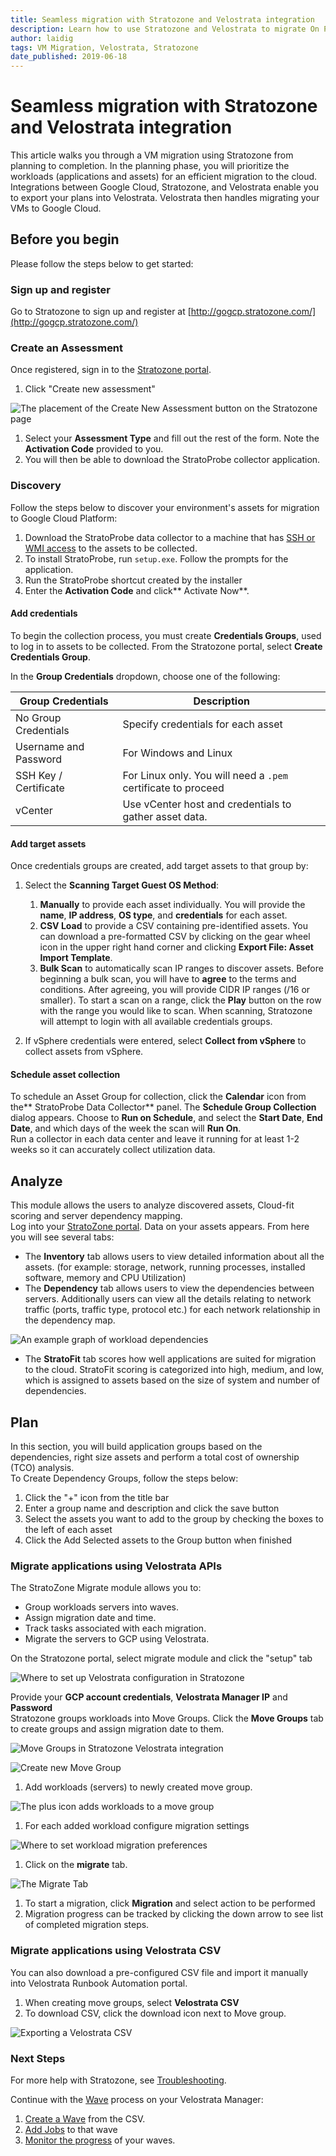 ```yaml
---
title: Seamless migration with Stratozone and Velostrata integration
description: Learn how to use Stratozone and Velostrata to migrate On Premises VMs to Google Cloud Platform.
author: laidig
tags: VM Migration, Velostrata, Stratozone
date_published: 2019-06-18
---
```


# Seamless migration with Stratozone and Velostrata integration

This article walks you through a VM migration using Stratozone from planning to completion. In the planning phase, you will prioritize the workloads (applications and assets) for an efficient migration to the cloud. Integrations between Google Cloud, Stratozone, and Velostrata enable you to export your plans into Velostrata. Velostrata then handles migrating your VMs to Google Cloud.

## Before you begin

Please follow the steps below to get started:

### Sign up and register

Go to Stratozone to sign up and register at [http://gogcp.stratozone.com/](http://gogcp.stratozone.com/)

### Create an Assessment

Once registered, sign in to the [Stratozone portal](https://portal.stratozone.com/).

1. Click "Create new assessment"

![The placement of the Create New Assessment button on the Stratozone page](https://storage.googleapis.com/gcp-community/tutorials/vm-migration-with-stratozone/seamlessmigrat--ozuclxm8r4f.png)

1. Select your **Assessment Type** and fill out the rest of the form. Note the **Activation Code** provided to you.
1. You will then be able to download the StratoProbe collector application.

### Discovery

Follow the steps below to discover your environment's assets for migration to Google Cloud Platform:

1. Download the StratoProbe data collector to a machine that has [SSH or WMI access](https://portal.stratozone.com/Documentation/StratoProbe_Guide.html#4) to the assets to be collected.
1. To install StratoProbe, run `setup.exe`. Follow the prompts for the application.
1. Run the StratoProbe shortcut created by the installer
1. Enter the **Activation Code** and click** Activate Now**.

#### Add credentials

To begin the collection process, you must create **Credentials Groups**, used to log in to assets to be collected.
From the Stratozone portal, select **Create Credentials Group**.

In the **Group Credentials** dropdown, choose one of the following:

| Group Credentials | Description |
| ----------------- | ----------- |
| No Group Credentials | Specify credentials for each asset|
| Username and Password | For Windows and Linux |
| SSH Key / Certificate | For Linux only. You will need a `.pem` certificate to proceed |
| vCenter | Use vCenter host and credentials to gather asset data. |

#### Add target assets

Once credentials groups are created, add target assets to that group by:

1. Select the **Scanning Target Guest OS Method**:
   1. **Manually** to provide each asset individually. You will provide the **name**, **IP address**, **OS type**, and **credentials** for each asset.
   1. **CSV Load** to provide a CSV containing pre-identified assets. You can download a pre-formatted CSV by clicking on the gear wheel icon in the upper right hand corner and clicking **Export File: Asset Import Template**.
   1. **Bulk Scan** to automatically scan IP ranges to discover assets. Before beginning a bulk scan, you will have to **agree** to the terms and conditions. After agreeing, you will provide CIDR IP ranges (/16 or smaller). To start a scan on a range, click the **Play** button on the row with the range you would like to scan. When scanning, Stratozone will attempt to login with all available credentials groups.

1. If vSphere credentials were entered, select **Collect from vSphere** to collect assets from vSphere.

#### Schedule asset collection

To schedule an Asset Group for collection, click the **Calendar** icon from the** StratoProbe Data Collector** panel. The **Schedule Group Collection** dialog appears. Choose to **Run on Schedule**, and select the **Start Date**, **End Date**, and which days of the week the scan will **Run On**.  
Run a collector in each data center and leave it running for at least 1-2 weeks so it can accurately collect utilization data.

## Analyze

This module allows the users to analyze discovered assets, Cloud-fit scoring and server dependency mapping.  
Log into your [StratoZone portal](https://portal.stratozone.com/). Data on your assets appears. From here you will see several tabs:

- The **Inventory** tab allows users to view detailed information about all the assets. (for example: storage, network, running processes, installed software, memory and CPU Utilization)
- The **Dependency** tab allows users to view the dependencies between servers. Additionally users can view all the details relating to network traffic (ports, traffic type, protocol etc.) for each network relationship in the dependency map.

![An example graph of workload dependencies](https://storage.googleapis.com/gcp-community/tutorials/vm-migration-with-stratozone/seamlessmigrat--t13ecagmadj.png)

- The **StratoFit** tab scores how well applications are suited for  migration to the cloud. StratoFit scoring is categorized into high, medium, and low, which is assigned to assets based on the size of system and number of dependencies.

## Plan

In this section, you will build application groups based on the dependencies, right size assets and perform a total cost of ownership (TCO) analysis.  
To Create Dependency Groups, follow the steps below:

1. Click the "+" icon from the title bar
1. Enter a group name and description and click the save button
1. Select the assets you want to add to the group by checking the boxes to the left of each asset
1. Click the Add Selected assets to the Group button when finished 

### Migrate applications using Velostrata APIs

The StratoZone Migrate module allows you to:

- Group workloads servers into waves.
- Assign migration date and time.
- Track tasks associated with each migration.
- Migrate the servers to GCP using Velostrata.

On the Stratozone portal, select migrate module and click the "setup" tab

![Where to set up Velostrata configuration in Stratozone](https://storage.googleapis.com/gcp-community/tutorials/vm-migration-with-stratozone/seamlessmigrat--qg4mkjg2r3q.png)

Provide your **GCP account credentials**, **Velostrata Manager IP** and **Password**  
Stratozone groups workloads into Move Groups. Click the **Move Groups** tab to create groups and assign migration date to them.

![Move Groups in Stratozone Velostrata integration](https://storage.googleapis.com/gcp-community/tutorials/vm-migration-with-stratozone/seamlessmigrat--9x3h33xbz4c.png)

![Create new Move Group](https://storage.googleapis.com/gcp-community/tutorials/vm-migration-with-stratozone/seamlessmigrat--z6t5la7bsu.png)

1. Add workloads (servers) to newly created move group.

![The plus icon adds workloads to a move group](https://storage.googleapis.com/gcp-community/tutorials/vm-migration-with-stratozone/seamlessmigrat--jmi7c7n05hr.png)

1. For each added workload configure migration settings

![Where to set workload migration preferences](https://storage.googleapis.com/gcp-community/tutorials/vm-migration-with-stratozone/seamlessmigrat--e08674y0y2n.png)

1. Click on the **migrate** tab.

![The Migrate Tab](https://storage.googleapis.com/gcp-community/tutorials/vm-migration-with-stratozone/seamlessmigrat--fta43u2jvfs.png)

1. To start a migration, click **Migration** and select action to be performed
1. Migration progress can be tracked by clicking the down arrow to see list of completed migration steps.	

### Migrate applications using Velostrata CSV 

You can also download a pre-configured CSV file and import it manually into Velostrata Runbook Automation portal.

1. When creating move groups, select **Velostrata CSV**
1. To download CSV, click the download icon next to Move group.

![Exporting a Velostrata CSV](https://storage.googleapis.com/gcp-community/tutorials/vm-migration-with-stratozone/seamlessmigrat--fta43u2jvfs.png)

### Next Steps

For more help with Stratozone, see [Troubleshooting](https://portal.stratozone.com/Documentation/StratoProbe_Troubleshooting.html).

Continue with the [Wave](https://cloud.google.com/velostrata/docs/how-to/organizing-migrations/overview) process on your Velostrata Manager:

1. [Create a Wave](https://cloud.google.com/velostrata/docs/how-to/organizing-migrations/creating-new-waves) from the CSV.
1. [Add Jobs](https://cloud.google.com/velostrata/docs/how-to/organizing-migrations/creating-aborting-jobs) to that wave
1. [Monitor the progress](https://cloud.google.com/velostrata/docs/how-to/organizing-migrations/monitoring-waves-runbooks-jobs) of your waves.
